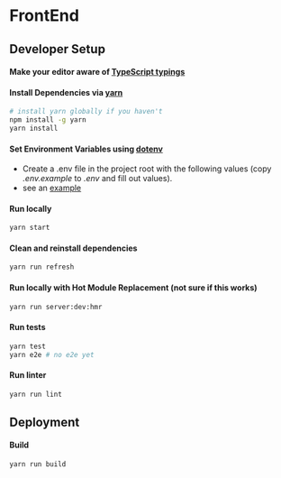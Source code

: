 # FrontEnd

## Developer Setup

#### Make your editor aware of [TypeScript typings](README_typescript.md)
#### Install Dependencies via [yarn](https://yarnpkg.com/en/docs/migrating-from-npm)

```sh
# install yarn globally if you haven't
npm install -g yarn
yarn install
```

#### Set Environment Variables using [dotenv](https://github.com/bkeepers/dotenv)

  * Create a .env file in the project root with the following values (copy _.env.example_ to _.env_ and fill out values).
  * see an [example](README_env.md)



#### Run locally

```sh
yarn start
```

#### Clean and reinstall dependencies

```sh
yarn run refresh
```


#### Run locally with Hot Module Replacement (not sure if this works)

```sh
yarn run server:dev:hmr

```

#### Run tests

```sh
yarn test
yarn e2e # no e2e yet
```

#### Run linter

```sh
yarn run lint
```

## Deployment

#### Build

```sh
yarn run build
```
